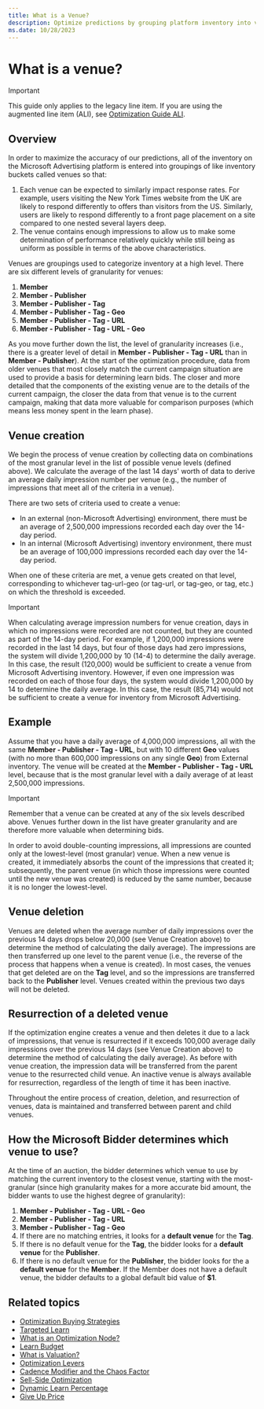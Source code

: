 ```yaml
---
title: What is a Venue?
description: Optimize predictions by grouping platform inventory into venues, ensuring quick, uniform performance assessments based on user behavior variations.
ms.date: 10/28/2023
---
```


# What is a venue?

> [!IMPORTANT]
> This guide only applies to the legacy line item. If you are using the augmented line item (ALI), see [Optimization Guide ALI](optimization-guide-ali.md).

## Overview

In order to maximize the accuracy of our predictions, all of the inventory on the Microsoft Advertising platform is entered into
groupings of like inventory buckets called venues so that:

1. Each venue can be expected to similarly impact response rates. For example, users visiting the New York Times website from the UK are likely to respond differently to offers than visitors from the US. Similarly, users are likely to respond differently to a front page placement on a site compared to one nested several layers deep.
1. The venue contains enough impressions to allow us to make some determination of performance relatively quickly while still being as uniform as possible in terms of the above characteristics.

Venues are groupings used to categorize inventory at a high level. There are six different levels of granularity for venues:

1. **Member**
1. **Member - Publisher**
1. **Member - Publisher - Tag**
1. **Member - Publisher - Tag - Geo**
1. **Member - Publisher - Tag - URL**
1. **Member - Publisher - Tag - URL - Geo**

As you move further down the list, the level of granularity increases (i.e., there is a greater level of detail in **Member - Publisher - Tag - URL** than in **Member - Publisher**). At the start of the optimization procedure, data from older venues that most closely match the current campaign situation are used to provide a basis for determining learn bids. The closer and more detailed that the components of the existing venue are to the details of the current campaign, the closer the data from that venue is to the current campaign, making that data more valuable for comparison purposes (which means less money spent in the learn phase).

## Venue creation

We begin the process of venue creation by collecting data on combinations of the most granular level in the list of possible venue levels (defined above). We calculate the average of the last 14 days' worth of data to derive an average daily impression number per venue (e.g., the number of impressions that meet all of the criteria in a
venue).

There are two sets of criteria used to create a venue:

- In an external (non-Microsoft Advertising) environment, there must be an average of 2,500,000 impressions recorded each day over the 14-day period.
- In an internal (Microsoft Advertising) inventory environment, there must be an average of 100,000 impressions recorded each day over the 14-day period.

When one of these criteria are met, a venue gets created on that level, corresponding to whichever tag-url-geo (or tag-url, or tag-geo, or tag, etc.) on which the threshold is exceeded.

> [!IMPORTANT]
> When calculating average impression numbers for venue creation, days in which no impressions were recorded are not counted, but they are counted as part of the 14-day period. For example, if 1,200,000 impressions were recorded in the last 14 days, but four of those days had zero impressions, the system will divide 1,200,000 by 10 (14-4) to determine the daily average. In this case, the result (120,000) would be sufficient to create a venue from Microsoft Advertising inventory. However, if even one impression was recorded on each of those four days, the system would divide 1,200,000 by 14 to determine the daily average. In this case, the result (85,714) would not be sufficient to create a venue for inventory from Microsoft Advertising.

## Example

Assume that you have a daily average of 4,000,000 impressions, all with the same **Member - Publisher - Tag - URL**, but with 10 different **Geo** values (with no more than 600,000 impressions on any single **Geo**) from External inventory. The venue will be created at the **Member - Publisher - Tag - URL** level, because that is the most granular level with a daily average of at least 2,500,000 impressions.

> [!IMPORTANT]
> Remember that a venue can be created at any of the six levels described above. Venues further down in the list have greater granularity and are therefore more valuable when determining bids.

In order to avoid double-counting impressions, all impressions are counted only at the lowest-level (most granular) venue. When a new venue is created, it immediately absorbs the count of the impressions that created it; subsequently, the parent venue (in which those impressions were counted until the new venue was created) is reduced by the same
number, because it is no longer the lowest-level.

## Venue deletion

Venues are deleted when the average number of daily impressions over the previous 14 days drops below 20,000 (see Venue Creation above) to determine the method of calculating the daily average). The impressions are then transferred up one level to the parent venue (i.e., the reverse of the process that happens when a venue is created). In most cases, the
venues that get deleted are on the **Tag** level, and so the impressions are transferred back to the **Publisher** level. Venues created within the previous two days will not be deleted.

## Resurrection of a deleted venue

If the optimization engine creates a venue and then deletes it due to a lack of impressions, that venue is resurrected if it exceeds 100,000 average daily impressions over the previous 14 days (see Venue Creation above) to determine the method of calculating the daily average). As before with venue creation, the impression data will be transferred from
the parent venue to the resurrected child venue. An inactive venue is always available for resurrection, regardless of the length of time it has been inactive.

Throughout the entire process of creation, deletion, and resurrection of venues, data is maintained and transferred between parent and child venues.

## How the Microsoft Bidder determines which venue to use?

At the time of an auction, the bidder determines which venue to use by matching the current inventory to the closest venue, starting with the most-granular (since high granularity makes for a more accurate bid amount, the bidder wants to use the highest degree of granularity):

1. **Member - Publisher - Tag - URL - Geo**
1. **Member - Publisher - Tag - URL**
1. **Member - Publisher - Tag - Geo**
1. If there are no matching entries, it looks for a **default venue** for the **Tag**.
1. If there is no default venue for the **Tag**, the bidder looks for a **default venue** for the **Publisher**.
1. If there is no default venue for the **Publisher**, the bidder looks for the a **default venue** for the **Member**. If the Member does not have a default venue, the bidder defaults to a global default bid value of **$1**.

## Related topics

- [Optimization Buying Strategies](optimization-buying-strategies.md)
- [Targeted Learn](targeted-learn.md)
- [What is an Optimization Node?](what-is-an-optimization-node.md)
- [Learn Budget](learn-budget.md)
- [What is Valuation?](what-is-valuation.md)
- [Optimization Levers](optimization-levers.md)
- [Cadence Modifier and the Chaos Factor](cadence-modifier-and-the-chaos-factor.md)
- [Sell-Side Optimization](sell-side-optimization.md)
- [Dynamic Learn Percentage](dynamic-learn-percentage.md)
- [Give Up Price](give-up-price.md)
